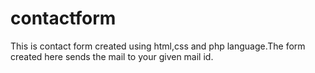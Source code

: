 # contactform
This is contact form created using html,css and php language.The form created here sends the mail to your given mail id.

